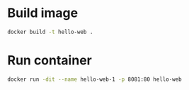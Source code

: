 # Build image

```bash
docker build -t hello-web .
```

# Run container

```bash
docker run -dit --name hello-web-1 -p 8081:80 hello-web
```
